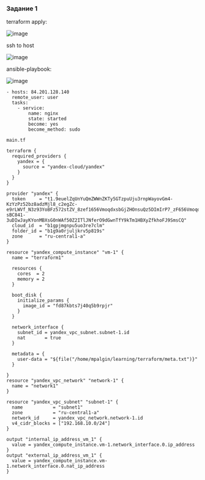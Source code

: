 
### Задание 1

terraform apply:

![image](https://github.com/MPalgin/Sys_adm_HW/assets/121052923/78c4354b-283e-4255-84ae-010937e3f914)

ssh to host

![image](https://github.com/MPalgin/Sys_adm_HW/assets/121052923/99066c65-6ae3-4ca1-ae33-8414533db93d)

ansible-playbook:

![image](https://github.com/MPalgin/Sys_adm_HW/assets/121052923/b136adbf-b10f-46c4-9164-08dca7c71b2f)

```
- hosts: 84.201.128.140
  remote_user: user
  tasks:
    - service:
        name: nginx
        state: started
        become: yes
        become_method: sudo

```
```
main.tf

terraform {
  required_providers {
    yandex = {
      source = "yandex-cloud/yandex"
    }
  }
}

provider "yandex" {
  token     = "t1.9euelZqUnYuQmZWWnZKTy5GTzpuUju3rnpWayovGm4-KzYzPz52bz8adzMjl8_c2egZc-e9rLWVf_N3z93YoBFz572stZV_8zef1656VmoqdxsbGjZHOnsuQz5DImIrP7_zF656VmoqdxsbGjZHOnsuQz5DImIrP.PywNL8TM5tREc-sBC841-3uDIwJayKYonMBXsG0nWAf50Z2ITlJNferO9dGwnTfY9kTm1HBXyZfkhoFJ9SmsCQ"
  cloud_id  = "b1gpjmgnpu5uo3re7clm"
  folder_id = "b1g9a0rjuljkrv5p819s"
  zone      = "ru-central1-a"
}

resource "yandex_compute_instance" "vm-1" {
  name = "terraform1"

  resources {
    cores  = 2
    memory = 2
  }

  boot_disk {
    initialize_params {
      image_id = "fd87kbts7j40q5b9rpjr"
    }
  }

  network_interface {
    subnet_id = yandex_vpc_subnet.subnet-1.id
    nat       = true
  }
  
  metadata = {
    user-data = "${file("/home/mpalgin/learning/terraform/meta.txt")}"
  }

}
resource "yandex_vpc_network" "network-1" {
  name = "network1"
}

resource "yandex_vpc_subnet" "subnet-1" {
  name           = "subnet1"
  zone           = "ru-central1-a"
  network_id     = yandex_vpc_network.network-1.id
  v4_cidr_blocks = ["192.168.10.0/24"]
}

output "internal_ip_address_vm_1" {
  value = yandex_compute_instance.vm-1.network_interface.0.ip_address
}
output "external_ip_address_vm_1" {
  value = yandex_compute_instance.vm-1.network_interface.0.nat_ip_address
}
```
